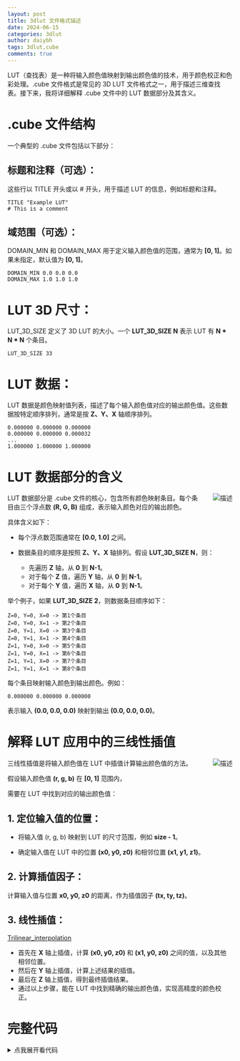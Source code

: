 ```yaml
---
layout: post
title: 3dlut 文件格式描述
date: 2024-06-15
categories: 3dlut
author: daiybh
tags: 3dlut,cube
comments: true
---
```


LUT（查找表）是一种将输入颜色值映射到输出颜色值的技术，用于颜色校正和色彩处理。.cube 文件格式是常见的 3D LUT 文件格式之一，用于描述三维查找表。接下来，我将详细解释 .cube 文件中的 LUT 数据部分及其含义。

<!--more-->

# .cube 文件结构

一个典型的 .cube 文件包括以下部分：

## 标题和注释（可选）：

这些行以 TITLE 开头或以 # 开头，用于描述 LUT 的信息，例如标题和注释。

    TITLE "Example LUT"
    # This is a comment

## 域范围（可选）：

DOMAIN_MIN 和 DOMAIN_MAX 用于定义输入颜色值的范围，通常为 **[0, 1]**。如果未指定，默认值为 **[0, 1]**。

    DOMAIN_MIN 0.0 0.0 0.0
    DOMAIN_MAX 1.0 1.0 1.0

# LUT 3D 尺寸：

LUT_3D_SIZE 定义了 3D LUT 的大小。一个 **LUT_3D_SIZE N** 表示 LUT 有 **N * N * N** 个条目。
 
    LUT_3D_SIZE 33

# LUT 数据：


LUT 数据是颜色映射值列表，描述了每个输入颜色值对应的输出颜色值。这些数据按特定顺序排列，通常是按 **Z、Y、X** 轴顺序排列。

```
0.000000 0.000000 0.000000
0.000000 0.000000 0.000032
...
1.000000 1.000000 1.000000
```

# LUT 数据部分的含义

<img src="https://developer.download.nvidia.cn/books/gpugems2/24_colorcorrect_03.jpg" alt="描述" style="float: right; margin-left: 20px;"/>


LUT 数据部分是 .cube 文件的核心，包含所有颜色映射条目。每个条目由三个浮点数 **(R, G, B)** 组成，表示输入颜色对应的输出颜色。

具体含义如下：

* 每个浮点数范围通常在  **[0.0, 1.0]** 之间。

* 数据条目的顺序是按照 **Z、Y、X** 轴排列。假设 **LUT_3D_SIZE N**，则：
    * 先遍历 **Z** 轴，从 **0** 到 **N-1**。
    * 对于每个 **Z** 值，遍历 **Y** 轴，从 **0** 到 **N-1**。
    * 对于每个 **Y** 值，遍历 **X** 轴，从 **0** 到 **N-1**。

举个例子，如果 **LUT_3D_SIZE 2**，则数据条目顺序如下：

```
Z=0, Y=0, X=0 -> 第1个条目
Z=0, Y=0, X=1 -> 第2个条目
Z=0, Y=1, X=0 -> 第3个条目
Z=0, Y=1, X=1 -> 第4个条目
Z=1, Y=0, X=0 -> 第5个条目
Z=1, Y=0, X=1 -> 第6个条目
Z=1, Y=1, X=0 -> 第7个条目
Z=1, Y=1, X=1 -> 第8个条目
```

每个条目映射输入颜色到输出颜色。例如：

 
    0.000000 0.000000 0.000000

表示输入 **(0.0, 0.0, 0.0)** 映射到输出 **(0.0, 0.0, 0.0)**。

# 解释 LUT 应用中的三线性插值



<img src="https://upload.wikimedia.org/wikipedia/commons/thumb/5/55/Enclosing_points.svg/636px-Enclosing_points.svg.png" alt="描述" style="float: right; margin-left: 20px;"/>

三线性插值是将输入颜色值在 LUT 中插值计算输出颜色值的方法。

假设输入颜色值 **(r, g, b)** 在 **[0, 1]** 范围内，

需要在 LUT 中找到对应的输出颜色值：

## 1. 定位输入值的位置：

* 将输入值 (r, g, b) 映射到 LUT 的尺寸范围，例如 **size - 1**。

* 确定输入值在 LUT 中的位置 **(x0, y0, z0)** 和相邻位置 **(x1, y1, z1)**。

## 2. 计算插值因子：

计算输入值与位置 **x0, y0, z0** 的距离，作为插值因子 **(tx, ty, tz)**。

## 3. 线性插值：

[Trilinear_interpolation](https://en.wikipedia.org/wiki/Trilinear_interpolation)

* 首先在 **X** 轴上插值，计算 **(x0, y0, z0)** 和 **(x1, y0, z0)** 之间的值，以及其他相邻位置。
* 然后在 **Y** 轴上插值，计算上述结果的插值。
* 最后在 **Z** 轴上插值，得到最终插值结果。
* 通过以上步骤，能在 LUT 中找到精确的输出颜色值，实现高精度的颜色校正。





# 完整代码

<details>
    <summary>点我展开看代码</summary>
<pre>

```
#include <iostream>
#include <fstream>
#include <sstream>
#include <vector>
#include <string>
#include <algorithm>
#include <stdexcept>

struct Color {
    float r, g, b;
};

class LUT3D {
public:
    LUT3D(const std::string& filename);
    Color apply(const Color& color) const;

private:
    int size;
    std::vector<std::vector<std::vector<Color>>> lut;

    void loadCubeFile(const std::string& filename);
    float clamp(float value, float min, float max) const;
    Color lerp(const Color& a, const Color& b, float t) const;
};

LUT3D::LUT3D(const std::string& filename) {
    loadCubeFile(filename);
}

void LUT3D::loadCubeFile(const std::string& filename) {
    std::ifstream file(filename);
    if (!file.is_open()) {
        throw std::runtime_error("Cannot open LUT file.");
    }

    std::string line;
    while (std::getline(file, line)) {
        if (line.empty() || line[0] == '#') {
            continue; // Skip comments and empty lines
        }

        std::istringstream iss(line);
        std::string keyword;
        iss >> keyword;

        if (keyword == "TITLE") {
            // Skip title
            continue;
        } else if (keyword == "LUT_3D_SIZE") {
            iss >> size;
            lut.resize(size, std::vector<std::vector<Color>>(size, std::vector<Color>(size)));
        } else if (keyword == "DOMAIN_MIN" || keyword == "DOMAIN_MAX") {
            // Skip domain information
            continue;
        } else {
            // Put the first value back to the stream
            iss.seekg(0, std::ios::beg);
            
            float r, g, b;
            iss >> r >> g >> b;
            if (iss.fail()) {
                throw std::runtime_error("Invalid LUT data format.");
            }

            static int count = 0;
            int z = count / (size * size);
            int y = (count / size) % size;
            int x = count % size;
            lut[x][y][z] = {r, g, b};
            count++;
        }
    }
    file.close();
}

float LUT3D::clamp(float value, float min, float max) const {
    return std::max(min, std::min(value, max));
}

Color LUT3D::lerp(const Color& a, const Color& b, float t) const {
    return {a.r + t * (b.r - a.r),
            a.g + t * (b.g - a.g),
            a.b + t * (b.b - a.b)};
}

Color LUT3D::apply(const Color& color) const {
    float r = clamp(color.r, 0.0f, 1.0f) * (size - 1);
    float g = clamp(color.g, 0.0f, 1.0f) * (size - 1);
    float b = clamp(color.b, 0.0f, 1.0f) * (size - 1);

    int x0 = static_cast<int>(r);
    int y0 = static_cast<int>(g);
    int z0 = static_cast<int>(b);
    int x1 = std::min(x0 + 1, size - 1);
    int y1 = std::min(y0 + 1, size - 1);
    int z1 = std::min(z0 + 1, size - 1);

    float tx = r - x0;
    float ty = g - y0;
    float tz = b - z0;

    Color c000 = lut[x0][y0][z0];
    Color c100 = lut[x1][y0][z0];
    Color c010 = lut[x0][y1][z0];
    Color c110 = lut[x1][y1][z0];
    Color c001 = lut[x0][y0][z1];
    Color c101 = lut[x1][y0][z1];
    Color c011 = lut[x0][y1][z1];
    Color c111 = lut[x1][y1][z1];

    Color c00 = lerp(c000, c100, tx);
    Color c01 = lerp(c001, c101, tx);
    Color c10 = lerp(c010, c110, tx);
    Color c11 = lerp(c011, c111, tx);

    Color c0 = lerp(c00, c10, ty);
    Color c1 = lerp(c01, c11, ty);

    return lerp(c0, c1, tz);
}

int main() {
    try {
        LUT3D lut("path_to_lut_file.cube");

        // Sample color to be corrected
        Color inputColor = {0.5f, 0.5f, 0.5f};
        Color outputColor = lut.apply(inputColor);

        std::cout << "Corrected Color: "
                  << "R: " << outputColor.r
                  << ", G: " << outputColor.g
                  << ", B: " << outputColor.b << std::endl;
    } catch (const std::exception& e) {
        std::cerr << "Error: " << e.what() << std::endl;
    }

    return 0;
}
```

</pre>
</details>